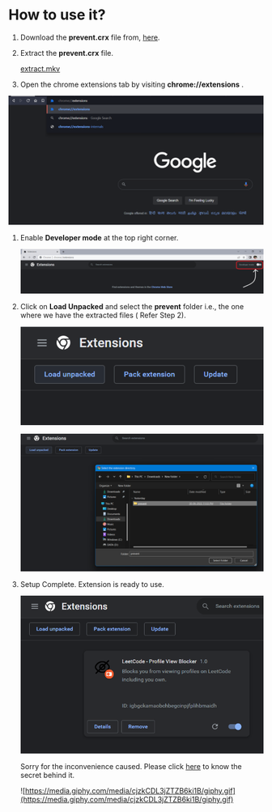 # How to use it?

1. Download the  **prevent.crx**  file from, [here](https://github.com/saksham-chaturvedii/prevent/blob/main/prevent.crx).
2. Extract the  **prevent.crx**  file.
    
    [extract.mkv](How%20to%20use%20it%20d48ea3a7ea704228a2816e6d774cbd67/extract.mkv)
    

3. Open the chrome extensions tab by visiting  **chrome://extensions** .

![Untitled](How%20to%20use%20it%20d48ea3a7ea704228a2816e6d774cbd67/Untitled.png)

1. Enable  **Developer mode**  at the top right corner.
    
    ![dev-mode.png](How%20to%20use%20it%20d48ea3a7ea704228a2816e6d774cbd67/dev-mode.png)
    

1. Click on  **Load Unpacked**  and select the  **prevent**  folder i.e., the one where we have the extracted files ( Refer Step 2).
    
    ![Untitled](How%20to%20use%20it%20d48ea3a7ea704228a2816e6d774cbd67/Untitled%201.png)
    
    ![Untitled](How%20to%20use%20it%20d48ea3a7ea704228a2816e6d774cbd67/Untitled%202.png)
    

1. Setup Complete. Extension is ready to use.
    
    ![Untitled](How%20to%20use%20it%20d48ea3a7ea704228a2816e6d774cbd67/Untitled%203.png)
    
    Sorry for the inconvenience caused. Please click [here](Why%20is%20it%20not%20available%20on%20the%20Chrome%20Web%20Store%2066eaadb4d40a41849c29af22ea8cc71c.md) to know the secret behind it.
    
    ![https://media.giphy.com/media/cjzkCDL3jZTZB6ki1B/giphy.gif](https://media.giphy.com/media/cjzkCDL3jZTZB6ki1B/giphy.gif)